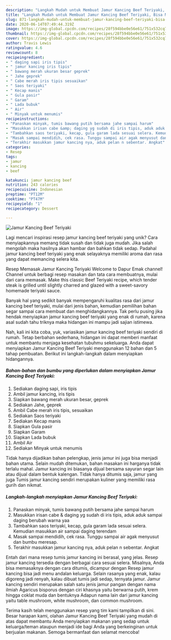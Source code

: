 ```yaml
---
description: "Langkah Mudah untuk Membuat Jamur Kancing Beef Teriyaki, Bisa Manjain Lidah"
title: "Langkah Mudah untuk Membuat Jamur Kancing Beef Teriyaki, Bisa Manjain Lidah"
slug: 871-langkah-mudah-untuk-membuat-jamur-kancing-beef-teriyaki-bisa-manjain-lidah
date: 2020-06-14T07:49:44.319Z
image: https://img-global.cpcdn.com/recipes/28f594bbe0e56e61/751x532cq70/jamur-kancing-beef-teriyaki-foto-resep-utama.jpg
thumbnail: https://img-global.cpcdn.com/recipes/28f594bbe0e56e61/751x532cq70/jamur-kancing-beef-teriyaki-foto-resep-utama.jpg
cover: https://img-global.cpcdn.com/recipes/28f594bbe0e56e61/751x532cq70/jamur-kancing-beef-teriyaki-foto-resep-utama.jpg
author: Travis Lewis
ratingvalue: 4.6
reviewcount: 8
recipeingredient:
- " daging sapi iris tipis"
- " jamur kancing iris tipis"
- " bawang merah ukuran besar geprek"
- " Jahe geprek"
- " Cabe merah iris tipis sesuaikan"
- " Saos teriyaki"
- " Kecap manis"
- " Gula pasir"
- " Garam"
- " Lada bubuk"
- " Air"
- " Minyak untuk menumis"
recipeinstructions:
- "Panaskan minyak, tumis bawang putih bersama jahe sampai harum"
- "Masukkan irisan cabe &amp; daging yg sudah di iris tipis, aduk aduk sampai daging berubah warna yaa"
- "Tambahkan saos teriyaki, kecap, gula garam lada sesuai selera. Kemudian masukkan air sampai daging terendam"
- "Masak sampai mendidih, cek rasa. Tunggu sampai air agak menyusut dan bumbu meresap."
- "Terakhir masukkan jamur kancing nya, aduk pelan n sebentar. Angkat"
categories:
- Resep
tags:
- jamur
- kancing
- beef

katakunci: jamur kancing beef 
nutrition: 243 calories
recipecuisine: Indonesian
preptime: "PT12M"
cooktime: "PT47M"
recipeyield: "1"
recipecategory: Dessert

---
```



![Jamur Kancing Beef Teriyaki](https://img-global.cpcdn.com/recipes/28f594bbe0e56e61/751x532cq70/jamur-kancing-beef-teriyaki-foto-resep-utama.jpg)

Lagi mencari inspirasi resep jamur kancing beef teriyaki yang unik? Cara menyiapkannya memang tidak susah dan tidak juga mudah. Jika salah mengolah maka hasilnya akan hambar dan bahkan tidak sedap. Padahal jamur kancing beef teriyaki yang enak selayaknya memiliki aroma dan rasa yang dapat memancing selera kita.

Resep Memasak Jamur Kancing Teriyaki Welcome to Dapur Emak channel! Channel untuk berbagi resep masakan dan tata cara membuatnya, mulai dari cara memasak. Make this classic Beef Teriyaki recipe, which tender steak is grilled until slightly charred and glazed with a sweet-savory homemade teriyaki sauce.

Banyak hal yang sedikit banyak mempengaruhi kualitas rasa dari jamur kancing beef teriyaki, mulai dari jenis bahan, kemudian pemilihan bahan segar sampai cara membuat dan menghidangkannya. Tak perlu pusing jika hendak menyiapkan jamur kancing beef teriyaki yang enak di rumah, karena asal sudah tahu triknya maka hidangan ini mampu jadi sajian istimewa.


Nah, kali ini kita coba, yuk, variasikan jamur kancing beef teriyaki sendiri di rumah. Tetap berbahan sederhana, hidangan ini dapat memberi manfaat untuk membantu menjaga kesehatan tubuhmu sekeluarga. Anda dapat menyiapkan Jamur Kancing Beef Teriyaki menggunakan 12 bahan dan 5 tahap pembuatan. Berikut ini langkah-langkah dalam menyiapkan hidangannya.

<!--inarticleads1-->

##### Bahan-bahan dan bumbu yang diperlukan dalam menyiapkan Jamur Kancing Beef Teriyaki:

1. Sediakan  daging sapi, iris tipis
1. Ambil  jamur kancing, iris tipis
1. Siapkan  bawang merah ukuran besar, geprek
1. Sediakan  Jahe, geprek
1. Ambil  Cabe merah iris tipis, sesuaikan
1. Sediakan  Saos teriyaki
1. Sediakan  Kecap manis
1. Siapkan  Gula pasir
1. Siapkan  Garam
1. Siapkan  Lada bubuk
1. Ambil  Air
1. Sediakan  Minyak untuk menumis


Tidak hanya dijadikan bahan pelengkap, jenis jamur ini juga bisa menjadi bahan utama. Selain mudah ditemukan, bahan masakan ini harganya tidak terlalu mahal. Jamur kancing ini biasanya dijual bersama sayuran segar lain atau dijual dalam bentuk kalengan. Tidak hanya ditumis saja, jamur yang juga Tumis jamur kancing sendiri merupakan kuliner yang memiliki rasa gurih dan nikmat. 

<!--inarticleads2-->

##### Langkah-langkah menyiapkan Jamur Kancing Beef Teriyaki:

1. Panaskan minyak, tumis bawang putih bersama jahe sampai harum
1. Masukkan irisan cabe &amp; daging yg sudah di iris tipis, aduk aduk sampai daging berubah warna yaa
1. Tambahkan saos teriyaki, kecap, gula garam lada sesuai selera. Kemudian masukkan air sampai daging terendam
1. Masak sampai mendidih, cek rasa. Tunggu sampai air agak menyusut dan bumbu meresap.
1. Terakhir masukkan jamur kancing nya, aduk pelan n sebentar. Angkat


Entah dari mana resep tumis jamur kancing ini berasal, yang jelas. Resep jamur kancing tersedia dengan berbagai cara sesuai selera. Misalnya, Anda bisa memasaknya dengan cara ditumis, dicampur dengan Resep jamur kancing bisa jadi menu andalan keluarga. Selain rasanya yang enak, kalau digoreng jadi renyah, kalau dibuat tumis jadi sedap, ternyata jamur. Jamur kancing sendiri merupakan salah satu jenis jamur pangan dengan nama ilmiah Agaricus bisporus dengan ciri khasnya yaitu berwarna putih, krem hingga coklat muda dan bentuknya Adapun nama lain dari jamur kancing yaitu table mushroom, white mushroom, dan common mushroom. 

Terima kasih telah menggunakan resep yang tim kami tampilkan di sini. Besar harapan kami, olahan Jamur Kancing Beef Teriyaki yang mudah di atas dapat membantu Anda menyiapkan makanan yang sedap untuk keluarga/teman ataupun menjadi ide bagi Anda yang berkeinginan untuk berjualan makanan. Semoga bermanfaat dan selamat mencoba!
